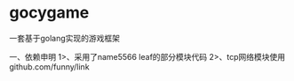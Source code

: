 # gocygame
一套基于golang实现的游戏框架

一、依赖申明
 1>、采用了name5566 leaf的部分模块代码
 2>、tcp网络模块使用github.com/funny/link
